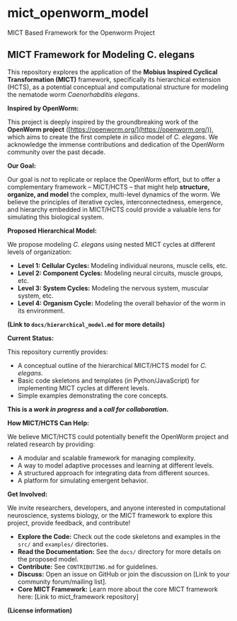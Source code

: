 # mict_openworm_model
MICT Based Framework for the Openworm Project

## MICT Framework for Modeling C. elegans

This repository explores the application of the **Mobius Inspired Cyclical Transformation (MICT)** framework, specifically its hierarchical extension (HCTS), as a potential conceptual and computational structure for modeling the nematode worm *Caenorhabditis elegans*.

**Inspired by OpenWorm:**

This project is deeply inspired by the groundbreaking work of the **OpenWorm project** ([https://openworm.org/](https://openworm.org/)), which aims to create the first complete *in silico* model of *C. elegans*. We acknowledge the immense contributions and dedication of the OpenWorm community over the past decade.

**Our Goal:**

Our goal is *not* to replicate or replace the OpenWorm effort, but to offer a complementary framework – MICT/HCTS – that might help **structure, organize, and model** the complex, multi-level dynamics of the worm. We believe the principles of iterative cycles, interconnectedness, emergence, and hierarchy embedded in MICT/HCTS could provide a valuable lens for simulating this biological system.

**Proposed Hierarchical Model:**

We propose modeling *C. elegans* using nested MICT cycles at different levels of organization:

*   **Level 1: Cellular Cycles:** Modeling individual neurons, muscle cells, etc.
*   **Level 2: Component Cycles:** Modeling neural circuits, muscle groups, etc.
*   **Level 3: System Cycles:** Modeling the nervous system, muscular system, etc.
*   **Level 4: Organism Cycle:** Modeling the overall behavior of the worm in its environment.

**(Link to `docs/hierarchical_model.md` for more details)**

**Current Status:**

This repository currently provides:

*   A conceptual outline of the hierarchical MICT/HCTS model for *C. elegans*.
*   Basic code skeletons and templates (in Python/JavaScript) for implementing MICT cycles at different levels.
*   Simple examples demonstrating the core concepts.

**This is a *work in progress* and a *call for collaboration*.**

**How MICT/HCTS Can Help:**

We believe MICT/HCTS could potentially benefit the OpenWorm project and related research by providing:

*   A modular and scalable framework for managing complexity.
*   A way to model adaptive processes and learning at different levels.
*   A structured approach for integrating data from different sources.
*   A platform for simulating emergent behavior.

**Get Involved:**

We invite researchers, developers, and anyone interested in computational neuroscience, systems biology, or the MICT framework to explore this project, provide feedback, and contribute!

*   **Explore the Code:** Check out the code skeletons and examples in the `src/` and `examples/` directories.
*   **Read the Documentation:** See the `docs/` directory for more details on the proposed model.
*   **Contribute:** See `CONTRIBUTING.md` for guidelines.
*   **Discuss:** Open an issue on GitHub or join the discussion on [Link to your community forum/mailing list].
*   **Core MICT Framework:** Learn more about the core MICT framework here: [Link to mict_framework repository]

**(License information)**
